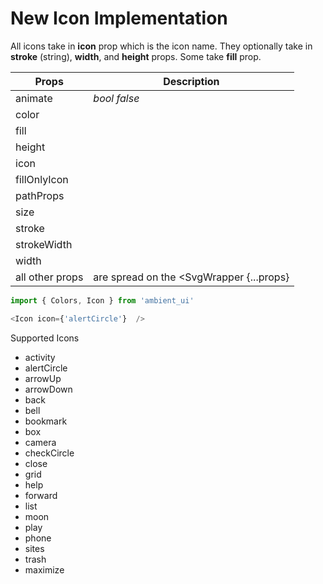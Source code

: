# New Icon Implementation

All icons take in **icon** prop which is the icon name.
They optionally take in  **stroke** (string), **width**, and **height** props. Some take **fill** prop.

|Props| Description|
|---|---|
|animate| _bool_ *false* |
|color||
|fill||
|height||
|icon||
|fillOnlyIcon||
|pathProps||
|size||
|stroke||
|strokeWidth||
|width||
|all other props| are spread on the <SvgWrapper {...props} |

~~~javascript
import { Colors, Icon } from 'ambient_ui'

<Icon icon={'alertCircle'}  />

~~~

Supported Icons
-  activity
-  alertCircle
-  arrowUp
-  arrowDown
-  back
-  bell
-  bookmark
-  box
-  camera
-  checkCircle
-  close
-  grid
-  help
-  forward
-  list
-  moon
-  play
-  phone
-  sites
-  trash
-  maximize
